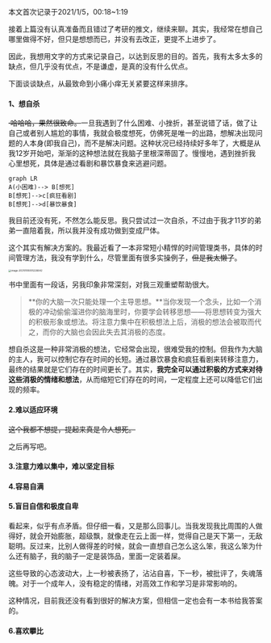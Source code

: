 本文首次记录于2021/1/5，00:18~1:19

接着上篇没有认真准备而且错过了考研的推文，继续来聊。其实，我经常在想自己哪里做得不好，但只是想想而已，并没有去改正，更提不上进步了。

因此，我想用文字的方式来记录自己，以达到反思的目的。首先，我有太多太多的缺点，但几乎没有优点，不是谦虚，是真的没有什么优点。

下面谈谈缺点，从最致命到小痛小痒无关紧要这样来排序。

#### 1、想自杀

~~·哈哈哈，果然很致命。~~一旦我遇到了什么困难、小挫折，甚至说错了话，做了让自己或者别人尴尬的事情，我就会极度想死，仿佛死是唯一的出路，想解决出现问题的人本身(即我自己)，而不是解决问题。这种状况已经持续好多年了，大概是从我12岁开始吧，渐渐的这种想法就在我脑子里根深蒂固了。慢慢地，遇到挫折我心里想死，具体是通过看剧和暴饮暴食来逃避问题。

```mermaid
graph LR
A(小困难)--> B[想死]
B[想死]-->c[疯狂看剧]
B[想死]-->d[暴饮暴食]

```

我目前还没有死，不然怎么能反思。我只尝试过一次自杀，不过由于我才11岁的弟弟一直陪着我，所以我并没有成功做到变成尸体。



这个其实有解决方案的。我最近看了一本非常短小精悍的时间管理类书，具体的时间管理方法，我没有学到什么，尽管里面有很多实操例子，~~但是我太懒了~~。

<img src="https://gitee.com/zyxbj/image-warehouse/raw/master/pics/20210105005241.png" alt="image-20210105005226642" style="zoom: 33%;" />

书中里面有一段话，另我印象非常深刻，对我三观重塑帮助很大。

> **你的大脑一次只能处理一个主导思想。**当你发现一个念头，比如一个消极的冲动偷偷溜进你的脑海里时，你要学会转移思想——将思想转变为强大的积极形象或想法。将注意力集中在积极想法上后，消极的想法会被取而代之，而你的大脑也会因此失去其消极的态度。



想自杀这是一种非常消极的想法，它经常会出现，很难受我的控制。但我作为大脑的主人，我可以控制它存在时间的长短。通过暴饮暴食和疯狂看剧来转移注意力，最终的结果就是它们存在的时间更长了。其实，**我完全可以通过积极的方式来对待这些消极的情绪和想法**，从而缩短它们存在的时间，一定程度上还可以降低它们出现的频率。



#### 2.难以适应环境

~~这个我都不想提，提起来真是令人想死。~~

之后再写吧。



#### 3.注意力难以集中，难以坚定目标



#### 4.容易自满



#### 5.盲目自信和极度自卑

看起来，似乎有点矛盾。但仔细一看，又是那么回事儿。当我发现我比周围的人做得好，就会开始膨胀，超级飘，就像走在云上面一样，觉得自己是天下第一，无敌聪明。反过来，比别人做得差的时候，就会一直想自己怎么这么笨，我这么笨为什么还有脑子，我的脑子一定是装饰品，里面一定装着屎。

这些导致的心态波动大，上一秒被表扬了，沾沾自喜，下一秒，被批评了，失魂落魄。对于一个成年人，没有稳定的情绪，对高效工作和学习是非常影响的。

这种情况，目前我还没有看到很好的解决方案，但相信一定也会有一本书给我答案的。

#### 6.喜欢攀比

